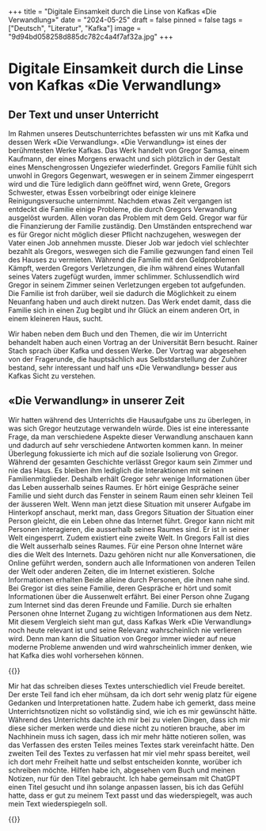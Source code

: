 +++
title = "Digitale Einsamkeit durch die Linse von Kafkas «Die Verwandlung»"
date = "2024-05-25"
draft = false
pinned = false
tags = ["Deutsch", "Literatur", "Kafka"]
image = "9d94bd058258d885dc782c4a4f7af32a.jpg"
+++
<!--StartFragment-->

# Digitale Einsamkeit durch die Linse von Kafkas «Die Verwandlung»

## Der Text und unser Unterricht

Im Rahmen unseres Deutschunterrichtes befassten wir uns mit Kafka und dessen Werk «Die Verwandlung». «Die Verwandlung» ist eines der berühmtesten Werke Kafkas. Das Werk handelt von Gregor Samsa, einem Kaufmann, der eines Morgens erwacht und sich plötzlich in der Gestalt eines Menschengrossen Ungeziefer wiederfindet. Gregors Familie fühlt sich unwohl in Gregors Gegenwart, weswegen er in seinem Zimmer eingesperrt wird und die Türe lediglich dann geöffnet wird, wenn Grete, Gregors Schwester, etwas Essen vorbeibringt oder einige kleinere Reinigungsversuche unternimmt. Nachdem etwas Zeit vergangen ist entdeckt die Familie einige Probleme, die durch Gregors Verwandlung ausgelöst wurden. Allen voran das Problem mit dem Geld. Gregor war für die Finanzierung der Familie zuständig. Den Umständen entsprechend war es für Gregor nicht möglich dieser Pflicht nachzugehen, weswegen der Vater einen Job annehmen musste. Dieser Job war jedoch viel schlechter bezahlt als Gregors, weswegen sich die Familie gezwungen fand einen Teil des Hauses zu vermieten. Während die Familie mit den Geldproblemen Kämpft, werden Gregors Verletzungen, die ihm während eines Wutanfall seines Vaters zugefügt wurden, immer schlimmer. Schlussendlich wird Gregor in seinem Zimmer seinen Verletzungen ergeben tot aufgefunden. Die Familie ist froh darüber, weil sie dadurch die Möglichkeit zu einem Neuanfang haben und auch direkt nutzen. Das Werk endet damit, dass die Familie sich in einen Zug begibt und ihr Glück an einem anderen Ort, in einem kleineren Haus, sucht.

Wir haben neben dem Buch und den Themen, die wir im Unterricht behandelt haben auch einen Vortrag an der Universität Bern besucht. Rainer Stach sprach über Kafka und dessen Werke. Der Vortrag war abgesehen von der Fragerunde, die hauptsächlich aus Selbstdarstellung der Zuhörer bestand, sehr interessant und half uns «Die Verwandlung» besser aus Kafkas Sicht zu verstehen.

## «Die Verwandlung» in unserer Zeit

Wir hatten während des Unterrichts die Hausaufgabe uns zu überlegen, in was sich Gregor heutzutage verwandeln würde. Dies ist eine interessante Frage, da man verschiedene Aspekte dieser Verwandlung anschauen kann und dadurch auf sehr verschiedene Antworten kommen kann. In meiner Überlegung fokussierte ich mich auf die soziale Isolierung von Gregor. Während der gesamten Geschichte verlässt Gregor kaum sein Zimmer und nie das Haus. Es bleiben ihm lediglich die Interaktionen mit seinen Familienmitglieder. Deshalb erhält Gregor sehr wenige Informationen über das Leben ausserhalb seines Raumes. Er hört einige Gespräche seiner Familie und sieht durch das Fenster in seinem Raum einen sehr kleinen Teil der äusseren Welt. Wenn man jetzt diese Situation mit unserer Aufgabe im Hinterkopf anschaut, merkt man, dass Gregors Situation der Situation einer Person gleicht, die ein Leben ohne das Internet führt. Gregor kann nicht mit Personen interagieren, die ausserhalb seines Raumes sind. Er ist in seiner Welt eingesperrt. Zudem existiert eine zweite Welt. In Gregors Fall ist dies die Welt ausserhalb seines Raumes. Für eine Person ohne Internet wäre dies die Welt des Internets. Dazu gehören nicht nur alle Konversationen, die Online geführt werden, sondern auch alle Informationen von anderen Teilen der Welt oder anderen Zeiten, die im Internet existieren. Solche Informationen erhalten Beide alleine durch Personen, die ihnen nahe sind. Bei Gregor ist dies seine Familie, deren Gespräche er hört und somit Informationen über die Aussenwelt erfährt. Bei einer Person ohne Zugang zum Internet sind das deren Freunde und Familie. Durch sie erhalten Personen ohne Internet Zugang zu wichtigen Informationen aus dem Netz. Mit diesem Vergleich sieht man gut, dass Kafkas Werk «Die Verwandlung» noch heute relevant ist und seine Relevanz wahrscheinlich nie verlieren wird. Denn man kann die Situation von Gregor immer wieder auf neue moderne Probleme anwenden und wird wahrscheinlich immer denken, wie hat Kafka dies wohl vorhersehen können.

{{<box>}}

Mir hat das schreiben dieses Textes unterschiedlich viel Freude bereitet. Der erste Teil fand ich eher mühsam, da ich dort sehr wenig platz für eigene Gedanken und Interpretationen hatte. Zudem habe ich gemerkt, dass meine Unterrichtsnotizen nicht so vollständig sind, wie ich es mir gewünscht hätte. Während des Unterrichts dachte ich mir bei zu vielen Dingen, dass ich mir diese sicher merken werde und diese nicht zu notieren brauche, aber im Nachhinein muss ich sagen, dass ich mir mehr hätte notieren sollen, was das Verfassen des ersten Teiles meines Textes stark vereinfacht hätte. Den zweiten Teil des Textes zu verfassen hat mir viel mehr spass bereitet, weil ich dort mehr Freiheit hatte und selbst entscheiden konnte, worüber ich schreiben möchte. Hilfen habe ich, abgesehen vom Buch und meinen Notizen, nur für den Titel gebraucht. Ich habe gemeinsam mit ChatGPT einen Titel gesucht und ihn solange anpassen lassen, bis ich das Gefühl hatte, dass er gut zu meinem Text passt und das wiederspiegelt, was auch mein Text wiederspiegeln soll.

{{</box>}}

<!--EndFragment-->